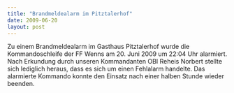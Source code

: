 ```yaml
---
title: "Brandmeldealarm im Pitztalerhof"
date: 2009-06-20
layout: post
---
```


Zu einem Brandmeldealarm im Gasthaus Pitztalerhof wurde die Kommandoschleife der FF Wenns am 20. Juni 2009 um 22:04 Uhr alarmiert. Nach Erkundung durch unseren Kommandanten OBI Reheis Norbert stellte sich lediglich heraus, dass es sich um einen Fehlalarm handelte. Das alarmierte Kommando konnte den Einsatz nach einer halben Stunde wieder beenden.